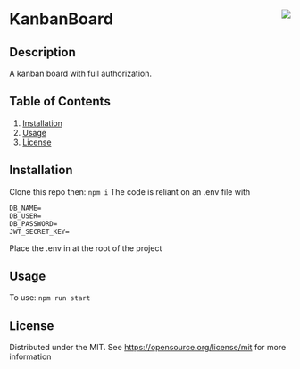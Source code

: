 # KanbanBoard <img align="right" src="https://img.shields.io/badge/License-MIT-blue"></img>

## Description
A kanban board with full authorization.

## Table of Contents

<ol>
  <li><a href="#Installation">Installation</a></li>
  <li><a href="#usage">Usage</a></li>
  <li><a href="#license">License</a></li>
</ol>
  

## Installation
Clone this repo then:
```npm i```
The code is reliant on an .env file with
```
DB_NAME=
DB_USER=
DB_PASSWORD=
JWT_SECRET_KEY=
```
Place the .env in at the root of the project

## Usage
To use:
```npm run start```


## License
Distributed under the MIT. See https://opensource.org/license/mit for more information


  
  
